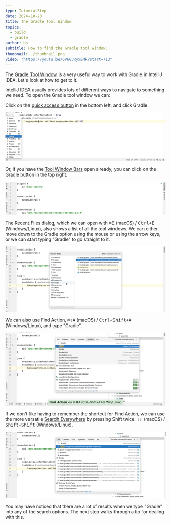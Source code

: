 ```yaml
---
type: TutorialStep
date: 2024-10-23
title: The Gradle Tool Window
topics:
  - build
  - gradle
author: hs
subtitle: How to find the Gradle tool window.
thumbnail: ./thumbnail.png
video: "https://youtu.be/6V6G3RyxEMk?start=713"
---
```


The [Gradle Tool Window](https://www.jetbrains.com/help/idea/jetgradle-tool-window.html) is a very useful way to work with Gradle in IntelliJ IDEA. Let's look at how to get to it.

IntelliJ IDEA usually provides lots of different ways to navigate to something we need. To open the Gradle tool window we can:

Click on the [quick access button](https://www.jetbrains.com/help/idea/tool-windows.html#open) in the bottom left, and click Gradle.

![Quick access buttons](./quick-access-buttons.png)

Or, if you have the [Tool Window Bars](https://www.jetbrains.com/help/idea/tool-windows.html#show_hide_tool_window_bars) open already, you can click on the Gradle button in the top right.

![Gradle tool bar button](./gradle-tool-button.png)

The Recent Files dialog, which we can open with <kbd>⌘E</kbd> (macOS) / <kbd>Ctrl+E</kbd> (Windows/Linux), also shows a list of all the tool windows. We can either move down to the Gradle option using the mouse or using the arrow keys, or we can start typing "Gradle" to go straight to it.

![Recent files dialog](./recent-files.png)

We can also use Find Action, <kbd>⌘⇧A</kbd> (macOS) / <kbd>Ctrl+Shift+A</kbd> (Windows/Linux), and type "Gradle".

![Find action](./find-action.png)

If we don't like having to remember the shortcut for Find Action, we can use the more versatile [Search Everywhere](https://www.jetbrains.com/help/idea/searching-everywhere.html) by pressing Shift twice: <kbd>⇧⇧</kbd> (macOS) / <kbd>Shift+Shift</kbd> (Windows/Linux).

![Search everywhere](./search-everywhere.png)

You may have noticed that there are a lot of results when we type "Gradle" into any of the search options. The next step walks through a tip for dealing with this.
